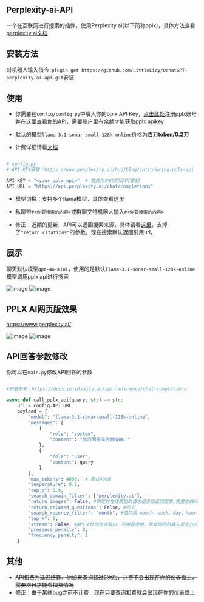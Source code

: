## Perplexity-ai-API

一个在互联网进行搜索的插件，使用Perplexity ai(以下简称pplx)，具体方法查看[perplexity ai文档](https://docs.perplexity.ai/home)

## 安装方法

对机器人输入指令`!plugin get https://github.com/LittleLicy/QchatGPT-perplexity-ai-api.git`安装

## 使用

- 你需要在`config/config.py`中填入你的pplx API Key，[点击此处](https://www.perplexity.ai/hub/blog/introducing-pplx-api)注册pplx账号并在这里[查看你的API](https://www.perplexity.ai/settings/api)，需要账户里有余额才能获取pplx apikey

- 默认的模型`llama-3.1-sonar-small-128k-online`价格为**百万token/0.2刀**

- 计费详细请看[文档](https://docs.perplexity.ai/guides/pricing)

```python

# config.py
# API_KEY获取：https://www.perplexity.ai/hub/blog/introducing-pplx-api

API_KEY = "<your_pplx_api>"  # 替换为你的实际API密钥
API_URL = "https://api.perplexity.ai/chat/completions"

```

- 模型切换：支持多个llama模型，具体查看[这里](https://docs.perplexity.ai/guides/model-cards)

- 私聊带`#<你要搜索的内容>`或群聊艾特机器人输入`#<你要搜索的内容>`

- 修正：近期的更新，API可以返回搜索来源，具体请看[这里](https://docs.perplexity.ai)，去掉了`"return_citations"`的参数，现在搜索默认返回引用url。

## 展示

聊天默认模型`gpt-4o-mini`，使用的是默认`llama-3.1-sonar-small-128k-online`模型调用pplx api进行搜索

![image](https://github.com/user-attachments/assets/00cbc2dc-ba6f-4f02-97f5-f773854712a7)
![image](https://github.com/user-attachments/assets/efede887-88ee-44e2-8a8b-7acd09979323)

## PPLX AI网页版效果

https://www.perplexity.ai/    

![image](https://github.com/user-attachments/assets/deef97b0-58f9-4a34-89b8-614653410910)
![image](https://github.com/user-attachments/assets/d81ec0db-c60b-43b0-9165-35ef92b9a08d)

## API回答参数修改

你可以在`main.py`修改API回答的参数

```python

#参数参考：https://docs.perplexity.ai/api-reference/chat-completions

async def call_pplx_api(query: str) -> str:
    url = config.API_URL
    payload = {
        "model": "llama-3.1-sonar-small-128k-online",
        "messages": [
            {
                "role": "system",
                "content": "你的回答简洁而精确。"
            },
            {
                "role": "user",
                "content": query
            }
        ],
        "max_tokens": 4000,  # 默认4000
        "temperature": 0.2,
        "top_p": 0.9,
        "search_domain_filter": ["perplexity.ai"],
        "return_images": False, #确定对在线模型的请求是否应返回图像,需要你的API有pplx的测试资格
        "return_related_questions": False, #同上
        "search_recency_filter": "month", #值包括 month、week、day、hour
        "top_k": 0,
        "stream": False, #API文档的流式输出，不推荐使用，除非你的机器人是官方QQ私聊机器人
        "presence_penalty": 0,
        "frequency_penalty": 1
    }
```

## 其他

- ~~API扣费为延迟结算，你如果查询超过5次后，计费不会出现在你的仪表盘上，需要次日才能看扣费情况~~
- 修正：由于某些bug之前不计费，现在只要查询扣费就会出现在你的仪表盘上


